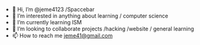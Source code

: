 - 👋 Hi, I’m @jeme4123 /Spaccebar
- 👀 I’m interested in anything about learning / computer science
- 🌱 I’m currently learning ISM 
- 💞️ I’m looking to collaborate projects /hacking /website / general learning
- 📫 How to reach me jeme41@gmail.com

<!---
jeme4123/jeme4123 is a ✨ special ✨ repository because its `README.md` (this file) appears on your GitHub profile.
You can click the Preview link to take a look at your changes.
--->
